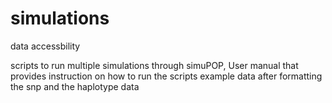 simulations
===========

data accessbility

scripts to run multiple simulations through simuPOP,
User manual that provides instruction on how to run the scripts
example data after formatting the snp and the haplotype data
